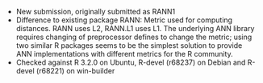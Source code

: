 - New submission, originally submitted as RANN1
- Difference to existing package RANN: Metric used for computing distances.
  RANN uses L2, RANN.L1 uses L1.  The underlying ANN library requires changing of
  preprocessor defines to change the metric; using two similar R packages
  seems to be the simplest solution to provide ANN implementations with
  different metrics for the R community.
- Checked against R 3.2.0 on Ubuntu, R-devel (r68237) on Debian
  and R-devel (r68221) on win-builder
